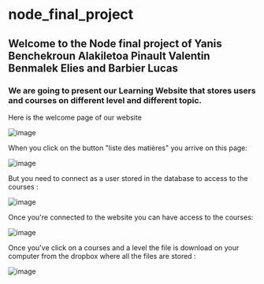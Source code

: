 # node_final_project
## Welcome to the Node final project of Yanis Benchekroun Alakiletoa Pinault Valentin Benmalek Elies and Barbier Lucas

### We are going to present our Learning Website that stores users and courses on different level and different topic.

Here is the welcome page of our website 

![image](https://github.com/lucas-bar/node_final_project/assets/120604340/4e49302d-72c7-4535-993a-ca93f4997562)

When you click on the button "liste des matières" you arrive on this page:

![image](https://github.com/lucas-bar/node_final_project/assets/120604340/43577ccb-6349-45ab-bdc6-9b9a90286ff2)


But you need to connect as a user stored in the database to access to the courses :

![image](https://github.com/lucas-bar/node_final_project/assets/120604340/933d6dfa-3f03-48ed-ada7-9e1bf079ca28)

Once you're connected to the website you can have access to the courses:

![image](https://github.com/lucas-bar/node_final_project/assets/120604340/53a131f8-c7a6-45ad-9036-525e1ab801f7)

Once you've click on a courses and a level the file is download on your computer from the dropbox where all the files are stored :

![image](https://github.com/lucas-bar/node_final_project/assets/120604340/7b3747c2-16ff-4045-abac-501df40f988c)

